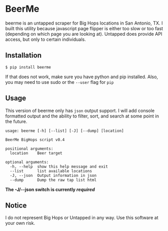 # BeerMe

beerme is an untapped scraper for Big Hops locations in San Antonio, TX.
I built this utility because javascript page flipper is either too slow or too fast
(depending on which page you are looking at). Untapped does provide API access, but
only to certain individuals.

## Installation
```shell
$ pip install beerme
```

If that does not work, make sure you have python and pip installed. Also, you may need to use
sudo or the `--user` flag for `pip`

## Usage

This version of beerme only has `json` output support. I will add console formatted output
and the ability to filter, sort, and search at some point in the future. 

```
usage: beerme [-h] [--list] [-J] [--dump] [location]

BeerMe BigHops script v0.4

positional arguments:
  location    Beer target

optional arguments:
  -h, --help  show this help message and exit
  --list      list available locations
  -J, --json  Output information in json
  --dump      Dump the raw tap list html
```

**The -J/--json switch is currently _required_**

## Notice

I do not represent Big Hops or Untapped in any way. Use this software at your own risk.

